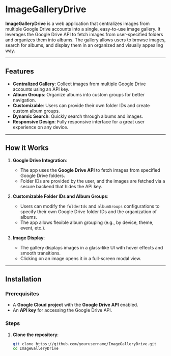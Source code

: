 # ImageGalleryDrive

**ImageGalleryDrive** is a web application that centralizes images from multiple Google Drive accounts into a single, easy-to-use image gallery. It leverages the Google Drive API to fetch images from user-specified folders and organizes them into albums. The gallery allows users to browse images, search for albums, and display them in an organized and visually appealing way.

---

## Features

- **Centralized Gallery**: Collect images from multiple Google Drive accounts using an API key.
- **Album Groups**: Organize albums into custom groups for better navigation.
- **Customizable**: Users can provide their own folder IDs and create custom album groups.
- **Dynamic Search**: Quickly search through albums and images.
- **Responsive Design**: Fully responsive interface for a great user experience on any device.

---

## How it Works

1. **Google Drive Integration**: 
   - The app uses the **Google Drive API** to fetch images from specified Google Drive folders.
   - Folder IDs are provided by the user, and the images are fetched via a secure backend that hides the API key.

2. **Customizable Folder IDs and Album Groups**:
   - Users can modify the `folderIds` and `albumGroups` configurations to specify their own Google Drive folder IDs and the organization of albums.
   - The app allows flexible album grouping (e.g., by device, theme, event, etc.).

3. **Image Display**:
   - The gallery displays images in a glass-like UI with hover effects and smooth transitions.
   - Clicking on an image opens it in a full-screen modal view.

---

## Installation

### Prerequisites
- A **Google Cloud project** with the **Google Drive API** enabled.
- An **API key** for accessing the Google Drive API.

### Steps

1. **Clone the repository**:
   ```bash
   git clone https://github.com/yourusername/ImageGalleryDrive.git
   cd ImageGalleryDrive

